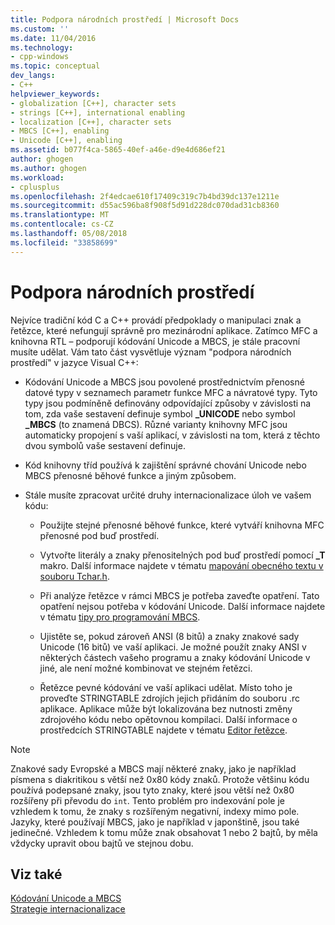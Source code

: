 ```yaml
---
title: Podpora národních prostředí | Microsoft Docs
ms.custom: ''
ms.date: 11/04/2016
ms.technology:
- cpp-windows
ms.topic: conceptual
dev_langs:
- C++
helpviewer_keywords:
- globalization [C++], character sets
- strings [C++], international enabling
- localization [C++], character sets
- MBCS [C++], enabling
- Unicode [C++], enabling
ms.assetid: b077f4ca-5865-40ef-a46e-d9e4d686ef21
author: ghogen
ms.author: ghogen
ms.workload:
- cplusplus
ms.openlocfilehash: 2f4edcae610f17409c319c7b4bd39dc137e1211e
ms.sourcegitcommit: d55ac596ba8f908f5d91d228dc070dad31cb8360
ms.translationtype: MT
ms.contentlocale: cs-CZ
ms.lasthandoff: 05/08/2018
ms.locfileid: "33858699"
---
```

# <a name="international-enabling"></a>Podpora národních prostředí
Nejvíce tradiční kód C a C++ provádí předpoklady o manipulaci znak a řetězce, které nefungují správně pro mezinárodní aplikace. Zatímco MFC a knihovna RTL – podporují kódování Unicode a MBCS, je stále pracovní musíte udělat. Vám tato část vysvětluje význam "podpora národních prostředí" v jazyce Visual C++:  
  
-   Kódování Unicode a MBCS jsou povolené prostřednictvím přenosné datové typy v seznamech parametr funkce MFC a návratové typy. Tyto typy jsou podmíněně definovány odpovídající způsoby v závislosti na tom, zda vaše sestavení definuje symbol **_UNICODE** nebo symbol **_MBCS** (to znamená DBCS). Různé varianty knihovny MFC jsou automaticky propojení s vaší aplikací, v závislosti na tom, která z těchto dvou symbolů vaše sestavení definuje.  
  
-   Kód knihovny tříd používá k zajištění správné chování Unicode nebo MBCS přenosné běhové funkce a jiným způsobem.  
  
-   Stále musíte zpracovat určité druhy internacionalizace úloh ve vašem kódu:  
  
    -   Použijte stejné přenosné běhové funkce, které vytváří knihovna MFC přenosné pod buď prostředí.  
  
    -   Vytvořte literály a znaky přenositelných pod buď prostředí pomocí **_T** makro. Další informace najdete v tématu [mapování obecného textu v souboru Tchar.h](../text/generic-text-mappings-in-tchar-h.md).  
  
    -   Při analýze řetězce v rámci MBCS je potřeba zaveďte opatření. Tato opatření nejsou potřeba v kódování Unicode. Další informace najdete v tématu [tipy pro programování MBCS](../text/mbcs-programming-tips.md).  
  
    -   Ujistěte se, pokud zároveň ANSI (8 bitů) a znaky znakové sady Unicode (16 bitů) ve vaší aplikaci. Je možné použít znaky ANSI v některých částech vašeho programu a znaky kódování Unicode v jiné, ale není možné kombinovat ve stejném řetězci.  
  
    -   Řetězce pevné kódování ve vaší aplikaci udělat. Místo toho je proveďte STRINGTABLE zdrojích jejich přidáním do souboru .rc aplikace. Aplikace může být lokalizována bez nutnosti změny zdrojového kódu nebo opětovnou kompilaci. Další informace o prostředcích STRINGTABLE najdete v tématu [Editor řetězce](../windows/string-editor.md).  
  
> [!NOTE]
>  Znakové sady Evropské a MBCS mají některé znaky, jako je například písmena s diakritikou s větší než 0x80 kódy znaků. Protože většinu kódu používá podepsané znaky, jsou tyto znaky, které jsou větší než 0x80 rozšířeny při převodu do `int`. Tento problém pro indexování pole je vzhledem k tomu, že znaky s rozšířeným negativní, indexy mimo pole. Jazyky, které používají MBCS, jako je například v japonštině, jsou také jedinečné. Vzhledem k tomu může znak obsahovat 1 nebo 2 bajtů, by měla vždycky upravit obou bajtů ve stejnou dobu.  
  
## <a name="see-also"></a>Viz také  
 [Kódování Unicode a MBCS](../text/unicode-and-mbcs.md)   
 [Strategie internacionalizace](../text/internationalization-strategies.md)